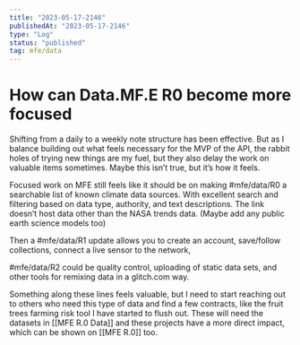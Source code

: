 ```yaml
---
title: "2023-05-17-2146"
publishedAt: "2023-05-17-2146"
type: "Log"
status: "published"
tag: mfe/data
---
```


# How can Data.MF.E R0 become more focused

Shifting from a daily to a weekly note structure has been effective. But as I balance building out what feels necessary for the MVP of the API, the rabbit holes of trying new things are my fuel, but they also delay the work on valuable items sometimes. Maybe this isn’t true, but it’s how it feels.

Focused work on MFE still feels like it should be on making #mfe/data/R0 a searchable list of known climate data sources. With excellent search and filtering based on data type, authority, and text descriptions. The link doesn’t host data other than the NASA trends data. (Maybe add any public earth science models too)

Then a #mfe/data/R1 update allows you to create an account, save/follow collections, connect a live sensor to the network,

#mfe/data/R2 could be quality control, uploading of static data sets, and other tools for remixing data in a glitch.com way.

Something along these lines feels valuable, but I need to start reaching out to others who need this type of data and find a few contracts, like the fruit trees farming risk tool I have started to flush out. These will need the datasets in [[MFE R.0 Data]] and these projects have a more direct impact, which can be shown on [[MFE R.0]] too.
